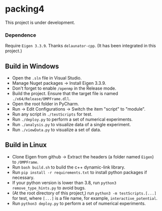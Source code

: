 # packing4
  This project is under development.

### Dependence
  Require `Eigen 3.3.9`. 
  Thanks `delaunator-cpp`. (It has been integrated in this project.)

## Build in Windows
  - Open the `.sln` file in Visual Studio.
  - Manage Nuget packages $\to$ Install Eigen 3.3.9.
  - Don't forget to enable `/openmp` in the Release mode.
  - Build the project. Ensure that the target file is named `./x64/Release/OMPFrame.dll`.
  - Open the root folder in PyCharm.
  - Run $\to$ Edit Configurations $\to$ Switch the item "script" to "module".
  - Run any script in `./testScripts` for test.
  - Run `./deploy.py` to perform a set of numerical experiments.
  - Run `./analysis.py` to visualize data of a single experiment.
  - Run `./viewData.py` to visualize a set of data.

## Build in Linux
  - Clone Eigen from github $\to$ Extract the headers (a folder named `Eigen`) to `/OMPFrame`.
  - Run `bash build.sh` to build the c++ dynamic-link library.
  - Run `pip install -r requirements.txt` to install python packages if necessary.
  - If your python version is lower than 3.8, run `python3 remove_type_hints.py` to avoid bugs.
  - (At the root directory of this project,) run `python3 -m testScripts.[...]` for test, where `[...]` is a file name, for example, `interactive_potential`.
  - Run `python3 deploy.py` to perform a set of numerical experiments.
